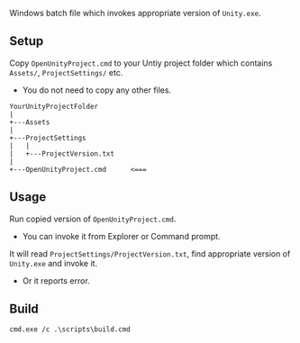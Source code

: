 ﻿Windows batch file which invokes appropriate version of `Unity.exe`.


Setup
-----

Copy `OpenUnityProject.cmd` to your Untiy project folder which contains `Assets/`, `ProjectSettings/` etc.
  - You do not need to copy any other files.

```
YourUnityProjectFolder
|
+---Assets
|
+---ProjectSettings
|   |
|   +---ProjectVersion.txt
|
+---OpenUnityProject.cmd      <===
```


Usage
-----

Run copied version of `OpenUnityProject.cmd`.
  - You can invoke it from Explorer or Command prompt.

It will read `ProjectSettings/ProjectVersion.txt`, find appropriate version of `Unity.exe` and invoke it.
  - Or it reports error.


Build
-----

```
cmd.exe /c .\scripts\build.cmd
```
